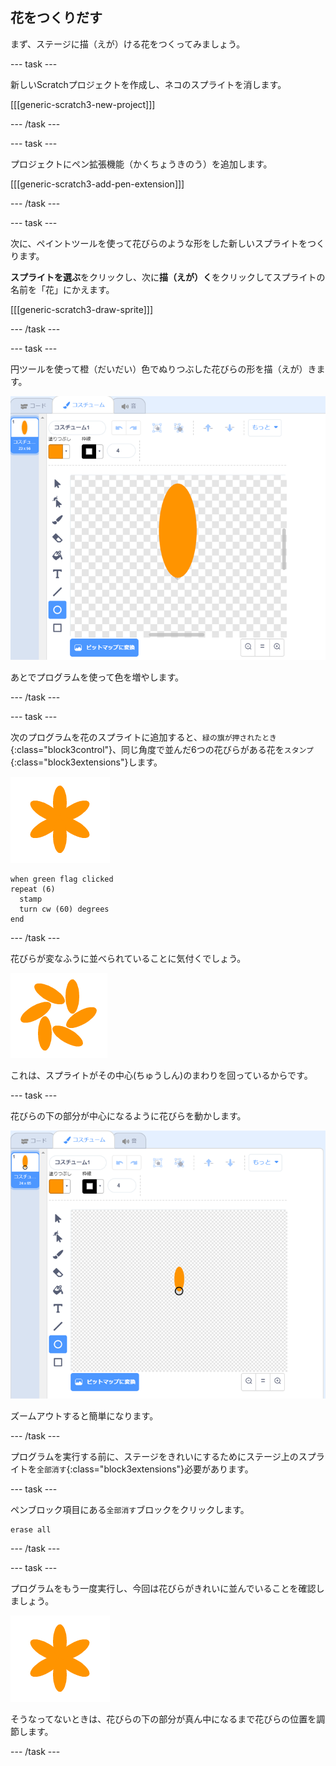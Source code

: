 ## 花をつくりだす

まず、ステージに描（えが）ける花をつくってみましょう。

--- task ---

新しいScratchプロジェクトを作成し、ネコのスプライトを消します。

[[[generic-scratch3-new-project]]]

--- /task ---

--- task ---

プロジェクトにペン拡張機能（かくちょうきのう）を追加します。

[[[generic-scratch3-add-pen-extension]]]

--- /task ---

--- task ---

次に、ペイントツールを使って花びらのような形をした新しいスプライトをつくります。

**スプライトを選ぶ**をクリックし、次に**描（えが）く**をクリックしてスプライトの名前を「花」にかえます。

[[[generic-scratch3-draw-sprite]]]

--- /task ---

--- task ---

円ツールを使って橙（だいだい）色でぬりつぶした花びらの形を描（えが）きます。

![スクリーンショット](images/flower-petal.png)

あとでプログラムを使って色を増やします。

--- /task ---

--- task ---

次のプログラムを花のスプライトに追加すると、`緑の旗が押されたとき`{:class="block3control"}、同じ角度で並んだ6つの花びらがある花を`スタンプ`{:class="block3extensions"}します。

![スクリーンショット](images/flower-6-straight.png)

```blocks3
when green flag clicked
repeat (6) 
  stamp
  turn cw (60) degrees
end
```

--- /task ---

花びらが変なふうに並べられていることに気付くでしょう。

![スクリーンショット](images/flower-6-offset.png)

これは、スプライトがその中心(ちゅうしん)のまわりを回っているからです。

--- task ---

花びらの下の部分が中心になるように花びらを動かします。

![スクリーンショット](images/flower-crosshair-annotated.png)

ズームアウトすると簡単になります。

--- /task ---

プログラムを実行する前に、ステージをきれいにするためにステージ上のスプライトを`全部消す`{:class="block3extensions"}必要があります。

--- task ---

ペンブロック項目にある`全部消す`ブロックをクリックします。

```blocks3
erase all
```

--- /task ---

--- task ---

プログラムをもう一度実行し、今回は花びらがきれいに並んでいることを確認しましょう。

![スクリーンショット](images/flower-6-straight.png)

そうなってないときは、花びらの下の部分が真ん中になるまで花びらの位置を調節します。

--- /task ---